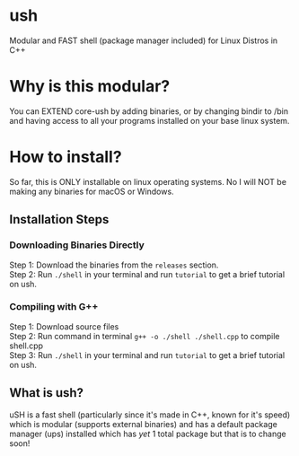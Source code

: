 # ush
Modular and FAST shell (package manager included) for Linux Distros in C++

# Why is this modular? <br>
You can EXTEND core-ush by adding binaries, or by changing bindir to /bin and having access to all your programs installed on your base linux system.
<br>
# How to install? <br>
So far, this is ONLY installable on linux operating systems. No I will NOT be making any binaries for macOS or Windows.

## Installation Steps<br>
### Downloading Binaries Directly

Step 1: Download the binaries from the `releases` section.<br>
Step 2: Run `./shell` in your terminal and run `tutorial` to get a brief tutorial on ush.<br>

### Compiling with G++

Step 1: Download source files<br>
Step 2: Run command in terminal `g++ -o ./shell ./shell.cpp` to compile shell.cpp<br>
Step 3: Run `./shell` in your terminal and run `tutorial` to get a brief tutorial on ush.<br>

## What is ush?<br>
uSH is a fast shell (particularly since it's made in C++, known for it's speed) which is modular (supports external binaries) and has a default package manager (ups) installed which has *yet* 1 total package but that is to change soon! 
